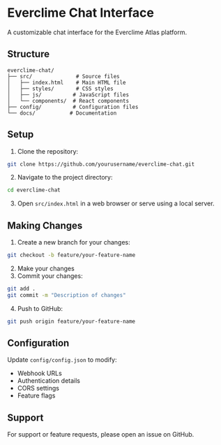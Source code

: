 # Everclime Chat Interface

A customizable chat interface for the Everclime Atlas platform.

## Structure

```
everclime-chat/
├── src/              # Source files
│   ├── index.html    # Main HTML file
│   ├── styles/       # CSS styles
│   ├── js/          # JavaScript files
│   └── components/  # React components
├── config/          # Configuration files
└── docs/           # Documentation
```

## Setup

1. Clone the repository:
```bash
git clone https://github.com/yourusername/everclime-chat.git
```

2. Navigate to the project directory:
```bash
cd everclime-chat
```

3. Open `src/index.html` in a web browser or serve using a local server.

## Making Changes

1. Create a new branch for your changes:
```bash
git checkout -b feature/your-feature-name
```

2. Make your changes
3. Commit your changes:
```bash
git add .
git commit -m "Description of changes"
```

4. Push to GitHub:
```bash
git push origin feature/your-feature-name
```

## Configuration

Update `config/config.json` to modify:
- Webhook URLs
- Authentication details
- CORS settings
- Feature flags

## Support

For support or feature requests, please open an issue on GitHub.
